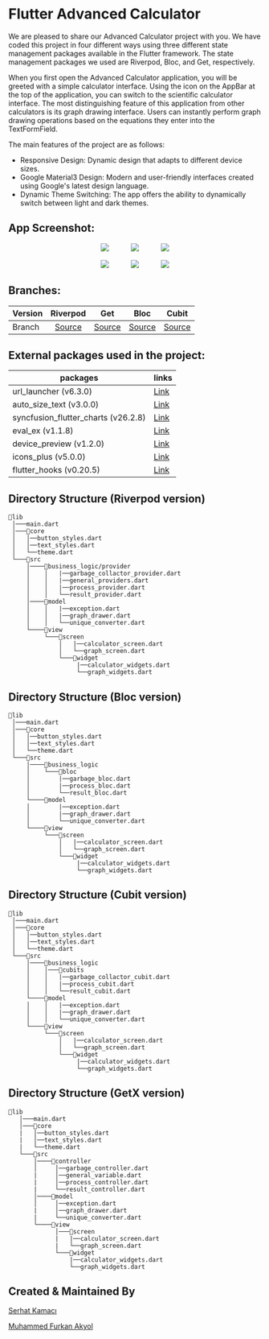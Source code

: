 # Flutter Advanced Calculator
We are pleased to share our Advanced Calculator project with you. We have coded this project in four different ways using three different state management packages available in the Flutter framework. The state management packages we used are Riverpod, Bloc, and Get, respectively.

When you first open the Advanced Calculator application, you will be greeted with a simple calculator interface. Using the icon on the AppBar at the top of the application, you can switch to the scientific calculator interface. The most distinguishing feature of this application from other calculators is its graph drawing interface. Users can instantly perform graph drawing operations based on the equations they enter into the TextFormField.

The main features of the project are as follows:
- Responsive Design: Dynamic design that adapts to different device sizes.
- Google Material3 Design: Modern and user-friendly interfaces created using Google's latest design language.
- Dynamic Theme Switching: The app offers the ability to dynamically switch between light and dark themes.

## App Screenshot:
<p align="center">
  <img hspace="20" src="https://github.com/user-attachments/assets/37753bb5-1cac-4192-b2f5-9405392fcc9c">
  <img hspace="20" src="https://github.com/user-attachments/assets/5ce54d78-75d6-4bc2-9d05-b6f223a44826">
  <img hspace="20" src="https://github.com/user-attachments/assets/4b0801de-12ec-468e-9aed-441f93814d43">
<p>
<p align="center">
  <img hspace="20" src="https://github.com/user-attachments/assets/616e7c07-e3b5-495f-8442-0bcdedb32181">
  <img hspace="20" src="https://github.com/user-attachments/assets/277cbc6c-f48c-40cd-8d4b-a1df09d722a0">
  <img hspace="20" src="https://github.com/user-attachments/assets/fa283e8c-fb8d-4489-a332-ceddf9f6ce8b">
<p>

## Branches:

| Version | Riverpod | Get | Bloc | Cubit |
| --|:-------:|:-------:|:-------:|:-------:|
| Branch | [Source](https://github.com/Serhatkamaci/Advanced-Calculator/tree/riverpod)  | [Source](https://github.com/Serhatkamaci/Advanced-Calculator/tree/getx)  | [Source](https://github.com/Serhatkamaci/Advanced-Calculator/tree/bloc)  | [Source](https://github.com/Serhatkamaci/Advanced-Calculator/tree/cubit) |

## External packages used in the project:

| packages | links |
| --| --|
| url_launcher (v6.3.0) | [Link](https://pub.dev/packages/url_launcher) |
| auto_size_text (v3.0.0) | [Link](https://pub.dev/packages/auto_size_text) |
| syncfusion_flutter_charts (v26.2.8) | [Link](https://pub.dev/packages/syncfusion_flutter_charts) |
| eval_ex (v1.1.8) | [Link](https://pub.dev/packages/eval_ex) |
| device_preview (v1.2.0) |[Link](https://pub.dev/packages/device_preview)  |
| icons_plus (v5.0.0) | [Link](https://pub.dev/packages/icons_plus) |
| flutter_hooks (v0.20.5) | [Link](https://pub.dev/packages/flutter_hooks) |

## Directory Structure (Riverpod version)
```
📂lib
 │───main.dart
 │───📂core
 │   │──button_styles.dart
 │   │──text_styles.dart
 │   └──theme.dart
 └───📂src
     │────📂business_logic/provider
     │    │   |──garbage_collactor_provider.dart
     │    │   |──general_providers.dart
     │    │   |──process_provider.dart
     │    │   └──result_provider.dart
     │────📂model
     │    │   |──exception.dart
     │    │   |──graph_drawer.dart
     │    │   └──unique_converter.dart
     └────📂view
          └───📂screen
              │   |──calculator_screen.dart
              │   └──graph_screen.dart
              └───📂widget
                   |──calculator_widgets.dart
                   └──graph_widgets.dart
```
## Directory Structure (Bloc version)
```
📂lib
 │───main.dart
 │───📂core
 │   │──button_styles.dart
 │   │──text_styles.dart
 │   └──theme.dart
 └───📂src
     │────📂business_logic
     │    └───📂bloc
     │        |──garbage_bloc.dart
     │        |──process_bloc.dart
     │        └──result_bloc.dart
     └────📂model
     │        |──exception.dart
     │        |──graph_drawer.dart
     │        └──unique_converter.dart
     └────📂view
          └───📂screen
              │   |──calculator_screen.dart
              │   └──graph_screen.dart
              └───📂widget
                   |──calculator_widgets.dart
                   └──graph_widgets.dart
```
## Directory Structure (Cubit version)
```
📂lib
 │───main.dart
 │───📂core
 │   │──button_styles.dart
 │   │──text_styles.dart
 │   └──theme.dart
 └───📂src
     │────📂business_logic
     │    │───📂cubits
     │    │   |──garbage_collactor_cubit.dart
     │    │   |──process_cubit.dart
     │    │   └──result_cubit.dart
     └────📂model
     │    │   |──exception.dart
     │    │   |──graph_drawer.dart
     │    │   └──unique_converter.dart
     └────📂view
          └───📂screen
              │   |──calculator_screen.dart
              │   └──graph_screen.dart
              └───📂widget
                   |──calculator_widgets.dart
                   └──graph_widgets.dart
```

## Directory Structure (GetX version)
```
📂lib
   │───main.dart
   │───📂core
   |   │──button_styles.dart
   |   │──text_styles.dart
   |   └──theme.dart
   └───📂src
       │────📂controller
       │     │──garbage_controller.dart
       |     │──general_variable.dart
       |     │──process_controller.dart
       |     └──result_controller.dart
       │────📂model
       │     │──exception.dart
       |     │──graph_drawer.dart
       |     └──unique_converter.dart
       └────📂view
             │───📂screen
             |   |──calculator_screen.dart
             |   └──graph_screen.dart
             └───📂widget
                 |──calculator_widgets.dart
                 └──graph_widgets.dart 
```

## Created & Maintained By
[Serhat Kamacı](https://github.com/Serhatkamaci)

[Muhammed Furkan Akyol](https://github.com/furkanakyol1050)
